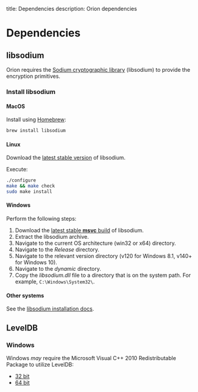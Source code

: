 title: Dependencies
description: Orion dependencies
<!--- END of page meta data -->

# Dependencies

## libsodium

Orion requires the [Sodium cryptographic library](https://download.libsodium.org/doc/) (libsodium) to provide the encryption primitives.

### Install libsodium

#### MacOS

Install using [Homebrew](https://brew.sh/):

```bash
brew install libsodium
```

#### Linux

Download the [latest stable version](https://download.libsodium.org/libsodium/releases/LATEST.tar.gz)
of libsodium.

Execute:

```bash
./configure
make && make check
sudo make install
```

#### Windows

Perform the following steps:

1. Download the [latest stable **msvc** build](https://download.libsodium.org/libsodium/releases/) of libsodium.
1. Extract the libsodium archive.
1. Navigate to the current OS architecture (win32 or x64) directory.
1. Navigate to the _Release_ directory.
1. Navigate to the relevant version directory (v120 for Windows 8.1, v140+ for Windows 10).
1. Navigate to the _dynamic_ directory.
1. Copy the _libsodium.dll_ file to a directory that is on the system path. For example, `C:\Windows\System32\`.

#### Other systems

See the [libsodium installation docs](https://download.libsodium.org/doc/installation/).

## LevelDB

### Windows

Windows _may_ require the Microsoft Visual C++ 2010 Redistributable Package to utilize LevelDB:

* [32 bit](https://www.microsoft.com/en-au/download/details.aspx?id=5555)
* [64 bit](https://www.microsoft.com/en-au/download/details.aspx?id=14632)
